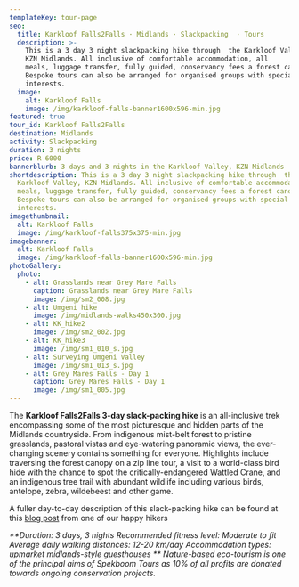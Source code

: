 ```yaml
---
templateKey: tour-page
seo:
  title: Karkloof Falls2Falls · Midlands · Slackpacking  · Tours
  description: >-
    This is a 3 day 3 night slackpacking hike through  the Karkloof Valley, 
    KZN Midlands. All inclusive of comfortable accommodation, all
    meals, luggage transfer, fully guided, conservancy fees a forest canopy tour.
    Bespoke tours can also be arranged for organised groups with special
    interests.
  image:
    alt: Karkloof Falls
    image: /img/karkloof-falls-banner1600x596-min.jpg
featured: true
tour_id: Karkloof Falls2Falls
destination: Midlands
activity: Slackpacking
duration: 3 nights
price: R 6000
bannerblurb: 3 days and 3 nights in the Karkloof Valley, KZN Midlands
shortdescription: This is a 3 day 3 night slackpacking hike through  the
  Karkloof Valley, KZN Midlands. All inclusive of comfortable accommodation, all
  meals, luggage transfer, fully guided, conservancy fees a forest canopy tour.
  Bespoke tours can also be arranged for organised groups with special
  interests.
imagethumbnail:
  alt: Karkloof Falls
  image: /img/karkloof-falls375x375-min.jpg
imagebanner:
  alt: Karkloof Falls
  image: /img/karkloof-falls-banner1600x596-min.jpg
photoGallery:
  photo:
    - alt: Grasslands near Grey Mare Falls
      caption: Grasslands near Grey Mare Falls
      image: /img/sm2_008.jpg
    - alt: Umgeni hike
      image: /img/midlands-walks450x300.jpg
    - alt: KK_hike2
      image: /img/sm2_002.jpg
    - alt: KK_hike3
      image: /img/sm1_010_s.jpg
    - alt: Surveying Umgeni Valley
      image: /img/sm1_013_s.jpg
    - alt: Grey Mares Falls - Day 1
      caption: Grey Mares Falls - Day 1
      image: /img/sm1_005.jpg
---
```


The **Karkloof Falls2Falls 3-day slack-packing hike** is an all-inclusive trek encompassing some of the most picturesque and hidden parts of the Midlands countryside. From indigenous mist-belt forest to pristine grasslands, pastoral vistas and eye-watering panoramic views, the ever-changing scenery contains something for everyone. Highlights include traversing the forest canopy on a zip line tour, a visit to a world-class bird hide with the chance to spot the critically-endangered Wattled Crane, and an indigenous tree trail with abundant wildlife including various birds, antelope, zebra, wildebeest and other game.

A fuller day-to-day description of this slack-packing hike can be found at this [blog post](https://activealison.wordpress.com/2018/05/09/karkloof-falls-2-falls-slackpacking-hike-27-30-april-2018/) from one of our happy hikers

_**Duration: 3 days, 3 nights
Recommended fitness level: Moderate to fit
Average daily walking distances: 12-20 km/day
Accommodation types: upmarket midlands-style guesthouses
**
Nature-based eco-tourism is one of the principal aims of Spekboom Tours as 10% of all profits are donated towards ongoing conservation projects._

